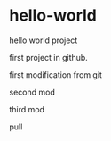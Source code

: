 # hello-world
hello world project

first project in github.

first modification from git

second mod

third mod

pull